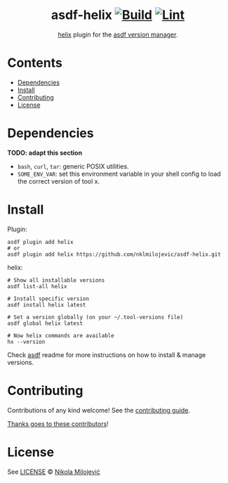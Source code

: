 <div align="center">

# asdf-helix [![Build](https://github.com/nklmilojevic/asdf-helix/actions/workflows/build.yml/badge.svg)](https://github.com/nklmilojevic/asdf-helix/actions/workflows/build.yml) [![Lint](https://github.com/nklmilojevic/asdf-helix/actions/workflows/lint.yml/badge.svg)](https://github.com/nklmilojevic/asdf-helix/actions/workflows/lint.yml)


[helix](https://github.com/helix-editor/helix) plugin for the [asdf version manager](https://asdf-vm.com).

</div>

# Contents

- [Dependencies](#dependencies)
- [Install](#install)
- [Contributing](#contributing)
- [License](#license)

# Dependencies

**TODO: adapt this section**

- `bash`, `curl`, `tar`: generic POSIX utilities.
- `SOME_ENV_VAR`: set this environment variable in your shell config to load the correct version of tool x.

# Install

Plugin:

```shell
asdf plugin add helix
# or
asdf plugin add helix https://github.com/nklmilojevic/asdf-helix.git
```

helix:

```shell
# Show all installable versions
asdf list-all helix

# Install specific version
asdf install helix latest

# Set a version globally (on your ~/.tool-versions file)
asdf global helix latest

# Now helix commands are available
hx --version
```

Check [asdf](https://github.com/asdf-vm/asdf) readme for more instructions on how to
install & manage versions.

# Contributing

Contributions of any kind welcome! See the [contributing guide](contributing.md).

[Thanks goes to these contributors](https://github.com/nklmilojevic/asdf-helix/graphs/contributors)!

# License

See [LICENSE](LICENSE) © [Nikola Milojević](https://github.com/nklmilojevic/)

